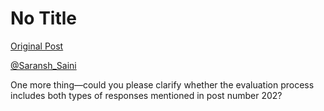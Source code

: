 # No Title

[Original Post](https://discourse.onlinedegree.iitm.ac.in/t/169029/423)

<p><a class="mention" href="/u/saransh_saini">@Saransh_Saini</a></p>
<p>One more thing—could you please clarify whether the evaluation process includes both types of responses mentioned in post number 202?</p>